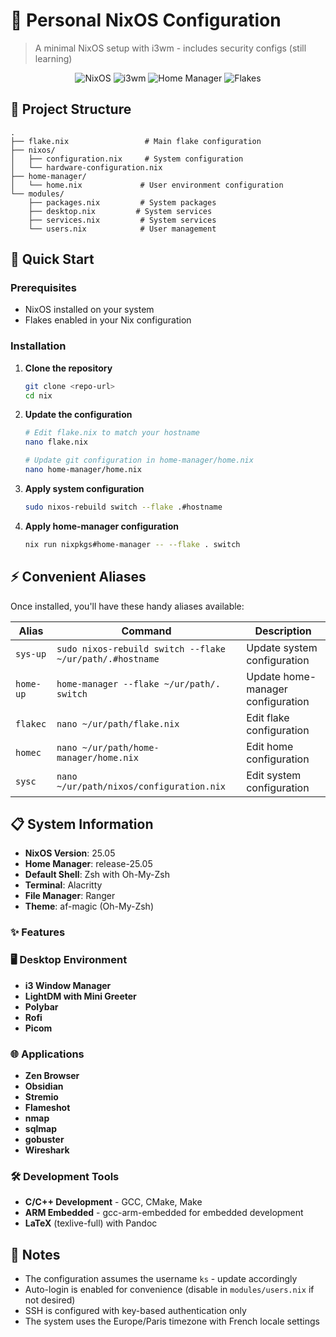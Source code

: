 # 🚀 Personal NixOS Configuration

> A minimal NixOS setup with i3wm - includes security configs (still learning)

<div align="center">

![NixOS](https://img.shields.io/badge/NixOS-25.05-5277C3.svg?style=for-the-badge&logo=nixos&logoColor=white)
![i3wm](https://img.shields.io/badge/i3wm-Window%20Manager-4C7899.svg?style=for-the-badge)
![Home Manager](https://img.shields.io/badge/Home%20Manager-Enabled-FF6B6B.svg?style=for-the-badge)
![Flakes](https://img.shields.io/badge/Nix%20Flakes-Experimental-4ECDC4.svg?style=for-the-badge)

</div>

## 📁 Project Structure

```
.
├── flake.nix                 # Main flake configuration
├── nixos/
│   ├── configuration.nix     # System configuration
│   └── hardware-configuration.nix
├── home-manager/
│   └── home.nix             # User environment configuration
└── modules/
    ├── packages.nix         # System packages
    ├── desktop.nix         # System services
    ├── services.nix         # System services
    └── users.nix            # User management
```

## 🚀 Quick Start

### Prerequisites
- NixOS installed on your system
- Flakes enabled in your Nix configuration

### Installation

1. **Clone the repository**
   ```bash
   git clone <repo-url>
   cd nix
   ```

2. **Update the configuration**
   ```bash
   # Edit flake.nix to match your hostname
   nano flake.nix
   
   # Update git configuration in home-manager/home.nix
   nano home-manager/home.nix
   ```

3. **Apply system configuration**
   ```bash
   sudo nixos-rebuild switch --flake .#hostname
   ```

4. **Apply home-manager configuration**
   ```bash
   nix run nixpkgs#home-manager -- --flake . switch
   ```

## ⚡ Convenient Aliases

Once installed, you'll have these handy aliases available:

| Alias | Command | Description |
|-------|---------|-------------|
| `sys-up` | `sudo nixos-rebuild switch --flake ~/ur/path/.#hostname` | Update system configuration |
| `home-up` | `home-manager --flake ~/ur/path/. switch` | Update home-manager configuration |
| `flakec` | `nano ~/ur/path/flake.nix` | Edit flake configuration |
| `homec` | `nano ~/ur/path/home-manager/home.nix` | Edit home configuration |
| `sysc` | `nano ~/ur/path/nixos/configuration.nix` | Edit system configuration |

## 📋 System Information

- **NixOS Version**: 25.05
- **Home Manager**: release-25.05
- **Default Shell**: Zsh with Oh-My-Zsh
- **Terminal**: Alacritty
- **File Manager**: Ranger
- **Theme**: af-magic (Oh-My-Zsh)

### ✨ Features

### 🖥️ **Desktop Environment**
- **i3 Window Manager**
- **LightDM with Mini Greeter**
- **Polybar**
- **Rofi**
- **Picom**

### 🌐 **Applications**
- **Zen Browser**
- **Obsidian**
- **Stremio**
- **Flameshot**
- **nmap** 
- **sqlmap**
- **gobuster**
- **Wireshark**

### 🛠️ **Development Tools**
- **C/C++ Development** - GCC, CMake, Make
- **ARM Embedded** - gcc-arm-embedded for embedded development
- **LaTeX** (texlive-full) with Pandoc

## 📝 Notes

- The configuration assumes the username `ks` - update accordingly
- Auto-login is enabled for convenience (disable in `modules/users.nix` if not desired)
- SSH is configured with key-based authentication only
- The system uses the Europe/Paris timezone with French locale settings
